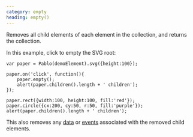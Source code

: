 ```yaml
---
category: empty
heading: empty()
---
```


Removes all child elements of each element in the collection, and returns the collection.

In this example, click to empty the SVG root:

    var paper = Pablo(demoElement).svg({height:100});

    paper.on('click', function(){
        paper.empty();
        alert(paper.children().length + ' children');
    });

    paper.rect({width:100, height:100, fill:'red'});
    paper.circle({cx:200, cy:50, r:50, fill:'purple'});
    alert(paper.children().length + ' children');

This also removes any [data][data] or [events][events] associated with the removed child elements.

[data]: /api/#data
[events]: /api/#events
